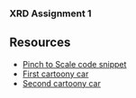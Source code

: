 ### XRD Assignment 1

## Resources

- [Pinch to Scale code snippet](https://www.youtube.com/watch?v=ISBIu6Jzfk8)
- [First cartoony car](https://assetstore.unity.com/packages/3d/vehicles/land/retro-cartoon-cars-cicada-96158)
- [Second cartoony car](https://assetstore.unity.com/packages/3d/vehicles/land/cartoon-sports-car-115010)
